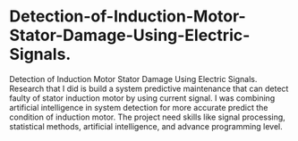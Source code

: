 # Detection-of-Induction-Motor-Stator-Damage-Using-Electric-Signals.
Detection of Induction Motor Stator Damage Using Electric Signals. Research that I did is build a system predictive maintenance that can detect faulty of stator induction motor by using current signal. I was combining artificial intelligence in system detection for more accurate predict the condition of induction motor. The project need skills like signal processing, statistical methods, artificial intelligence, and advance programming level.
